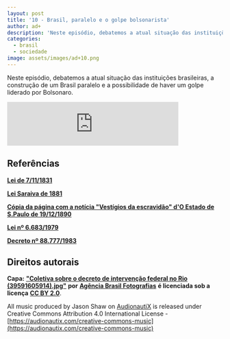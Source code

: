 ```yaml
---
layout: post
title: '10 - Brasil, paralelo e o golpe bolsonarista'
author: ad+
description: 'Neste episódio, debatemos a atual situação das instituições brasileiras, a construção de um Brasil paralelo e a possibilidade de haver um golpe liderado por Bolsonaro.'
categories:
  - brasil
  - sociedade
image: assets/images/ad+10.png
---
```


Neste episódio, debatemos a atual situação das instituições brasileiras, a construção de um Brasil paralelo e a possibilidade de haver um golpe liderado por Bolsonaro.

<iframe src="https://anchor.fm/alemdomais/embed/episodes/10---Brasil--paralelo-e-o-golpe-bolsonarista-e133ge8" height="102px" width="400px" frameborder="0" scrolling="no"></iframe>

## Referências

[**Lei de 7/11/1831**](https://legislacao.planalto.gov.br/legisla/legislacao.nsf/viwTodos/DF9B2AA1D404845F83257D39004C6BBB?OpenDocument&HIGHLIGHT=1,Manda%20executar%20o%20Codigo%20Criminal.)

[**Lei Saraiva de 1881**](https://www2.senado.leg.br/bdsf/bitstream/handle/id/227300/000007290.pdf?sequence=9&isAllowed=y)

[**Cópia da página com a notícia "Vestígios da escravidão" d'O Estado de S.Paulo de 19/12/1890**](https://acervo.estadao.com.br/pagina/#!/18901219-4745-nac-0002-999-2-not/busca/escravid%C3%A3o)

[**Lei nº 6.683/1979**](http://legislacao.planalto.gov.br/legisla/legislacao.nsf/Viw_Identificacao/lei%206.683-1979?OpenDocument)

[**Decreto nº 88.777/1983**](http://legislacao.planalto.gov.br/legisla/legislacao.nsf/Viw_Identificacao/DEC%2088.777-1983?OpenDocument)

## Direitos autorais

**Capa:** [**"Coletiva sobre o decreto de intervenção federal no Rio (39591605914).jpg"**](https://commons.wikimedia.org/w/index.php?curid=66881450) **por** [**Agência Brasil Fotografias**](https://www.flickr.com/people/129729681@N06) **é licenciada sob a licença** [**CC BY 2.0**](https://creativecommons.org/licenses/by/2.0?ref=ccsearch&atype=rich).

All music produced by Jason Shaw on [AudionautiX](https://audionautix.com/) is released under Creative Commons Attribution 4.0 International License - [https://audionautix.com/creative-commons-music](https://audionautix.com/creative-commons-music)

